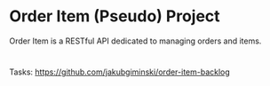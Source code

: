 # Order Item (Pseudo) Project
Order Item is a RESTful API dedicated to managing orders and items.
#
Tasks: https://github.com/jakubgiminski/order-item-backlog
